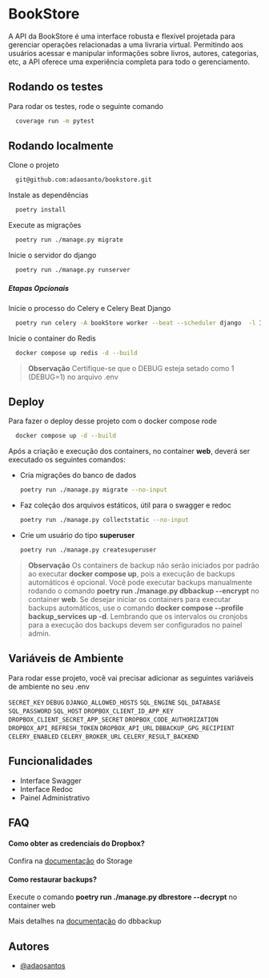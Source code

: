 
# BookStore

A API da BookStore é uma interface robusta e flexível projetada para gerenciar operações relacionadas a uma livraria virtual. Permitindo aos usuários acessar e manipular informações sobre livros, autores, categorias, etc, a API oferece uma experiência completa para todo o gerenciamento.

## Rodando os testes

Para rodar os testes, rode o seguinte comando

```bash
  coverage run -m pytest
```


## Rodando localmente

Clone o projeto

```bash
  git@github.com:adaosanto/bookstore.git
```

Instale as dependências

```bash
  poetry install
```

Execute as migrações

```bash
  poetry run ./manage.py migrate
```

Inicie o servidor do django

```bash
  poetry run ./manage.py runserver
```

##### Etapas Opcionais 

Inicie o processo do Celery e Celery Beat Django

```bash
  poetry run celery -A bookStore worker --beat --scheduler django  -l INFO
```

Inicie o container do Redis

```bash
  docker compose up redis -d --build
```

> **Observação**
> Certifique-se que o DEBUG esteja setado como 1 (DEBUG=1) no arquivo .env
## Deploy

Para fazer o deploy desse projeto com o docker compose rode

```bash
  docker compose up -d --build
```

Após a criação e execução dos containers, no container __web__, deverá ser executado os seguintes comandos:

* Cria migrações do banco de dados
    ```bash
    poetry run ./manage.py migrate --no-input
    ```
* Faz coleção dos arquivos estáticos, útil para o swagger e redoc
    ```bash
    poetry run ./manage.py collectstatic --no-input
    ```
* Crie um usuário do tipo __superuser__
    ```bash
    poetry run ./manage.py createsuperuser
    ```
> **Observação**
> Os containers de backup não serão iniciados por padrão ao executar __docker compose up__, pois a execução de backups automáticos é opcional. Você pode executar backups manualmente rodando o comando __poetry run ./manage.py  dbbackup --encrypt__ no container __web__. Se desejar iniciar os containers para executar backups automáticos, use o comando __docker compose --profile backup_services up -d__. Lembrando que os intervalos ou cronjobs para a execução dos backups devem ser configurados no painel admin.

## Variáveis de Ambiente

Para rodar esse projeto, você vai precisar adicionar as seguintes variáveis de ambiente no seu .env

`SECRET_KEY` `DEBUG` `DJANGO_ALLOWED_HOSTS` `SQL_ENGINE` `SQL_DATABASE` `SQL_PASSWORD` `SQL_HOST`  `DROPBOX_CLIENT_ID_APP_KEY` `DROPBOX_CLIENT_SECRET_APP_SECRET` `DROPBOX_CODE_AUTHORIZATION` `DROPBOX_API_REFRESH_TOKEN` `DROPBOX_API_URL` `DBBACKUP_GPG_RECIPIENT` `CELERY_ENABLED` `CELERY_BROKER_URL` `CELERY_RESULT_BACKEND`

## Funcionalidades

- Interface Swagger
- Interface Redoc
- Painel Administrativo

## FAQ

#### Como obter as credenciais do Dropbox?

Confira na [documentação](https://django-storages.readthedocs.io/en/latest/backends/dropbox.html) do Storage

#### Como restaurar backups?
Execute o comando __poetry run ./manage.py dbrestore --decrypt__ no container web

Mais detalhes na [documentação](https://django-dbbackup.readthedocs.io/en/stable/configuration.html#pgp) do dbbackup

## Autores

- [@adaosantos](https://www.github.com/adaosanto)